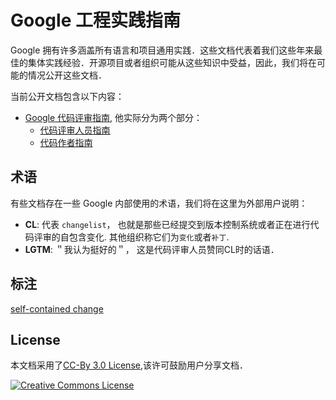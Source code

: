 # Google 工程实践指南

Google 拥有许多涵盖所有语言和项目通用实践．这些文档代表着我们这些年来最佳的集体实践经验．开源项目或者组织可能从这些知识中受益，因此，我们将在可能的情况公开这些文档．

当前公开文档包含以下内容：

*   [Google 代码评审指南](review/index.md), 他实际分为两个部分：
    *   [代码评审人员指南](review/reviewer/index.md)
    *   [代码作者指南](review/developer/index.md)

## 术语

有些文档存在一些 Google 内部使用的术语，我们将在这里为外部用户说明：


*   **CL**: 代表 `changelist`， 也就是那些已经提交到版本控制系统或者正在进行代码评审的自包含变化.
    其他组织称它们为`变化`或者`补丁`.
*   **LGTM**: ＂我认为挺好的＂， 这是代码评审人员赞同CL时的话语．

## 标注
[self-contained change][2]

## License

本文档采用了[CC-By 3.0 License][1],该许可鼓励用户分享文档．

[1]:https://creativecommons.org/licenses/by/3.0/ "CC-By 3.0 License"
[2]:https://docs.fedoraproject.org/en-US/program_management/changes_policy/ "self-contained change"
<a rel="license" href="https://creativecommons.org/licenses/by/3.0/"><img alt="Creative Commons License" style="border-width:0" src="https://i.creativecommons.org/l/by/3.0/88x31.png" /></a> 



